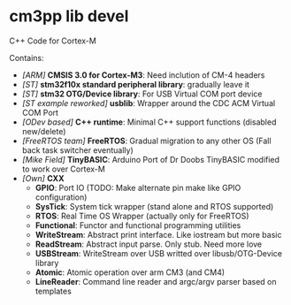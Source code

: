 cm3pp lib devel
===============

C++ Code for Cortex-M

Contains:

 * _[ARM]_ __CMSIS 3.0 for Cortex-M3__: Need inclution of CM-4 headers
 * _[ST]_ __stm32f10x standard peripheral library__: gradually leave it
 * _[ST]_ __stm32 OTG/Device library__: For USB Virtual COM port device
 * _[ST example reworked]_ __usblib__: Wrapper around the CDC ACM Virtual COM Port
 * _[ODev based]_ __C++ runtime__: Minimal C++ support functions (disabled new/delete)
 * _[FreeRTOS team]_ __FreeRTOS__: Gradual migration to any other OS (Fall back task switcher eventually)
 * _[Mike Field]_ __TinyBASIC__: Arduino Port of Dr Doobs TinyBASIC modified to work over Cortex-M
 * _[Own]_ __CXX__
   * __GPIO__: Port IO (TODO: Make alternate pin make like GPIO configuration)
   * __SysTick__: System tick wrapper (stand alone and RTOS supported)
   * __RTOS__: Real Time OS Wrapper (actually only for FreeRTOS)
   * __Functional__: Functor and functional programming utilities
   * __WriteStream__: Abstract print interface. Like iostream but more basic
   * __ReadStream__: Abstract input parse. Only stub. Need more love
   * __USBStream__: WriteStream over USB writted over libusb/OTG-Device library
   * __Atomic__: Atomic operation over arm CM3 (and CM4)
   * __LineReader__: Command line reader and argc/argv parser based on templates
